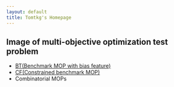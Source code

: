 ```yaml
---
layout: default
title: Tomtkg's Homepage
---
```


## Image of multi-objective optimization test problem  
* [BT(Benchmark MOP with bias feature)](./BT)
* [CF(Constrained benchmark MOP)](./CF)
* Combinatorial MOPs

